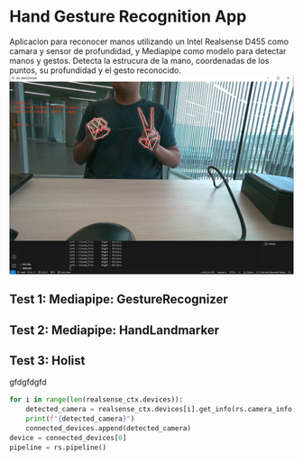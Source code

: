 # Hand Gesture Recognition App
Aplicacion para reconocer manos utilizando un Intel Realsense D455 como camara y sensor de profundidad, y Mediapipe como modelo para detectar manos y gestos.
Detecta la estrucura de la mano, coordenadas de los puntos, su profundidad y el gesto reconocido.
![Screenshot](screenshots/image.png)

## Test 1: Mediapipe: GestureRecognizer

## Test 2: Mediapipe: HandLandmarker

## Test 3: Holist

gfdgfdgfd
``` python
for i in range(len(realsense_ctx.devices)):
    detected_camera = realsense_ctx.devices[i].get_info(rs.camera_info.serial_number)
    print(f"{detected_camera}")
    connected_devices.append(detected_camera)
device = connected_devices[0]
pipeline = rs.pipeline()
```